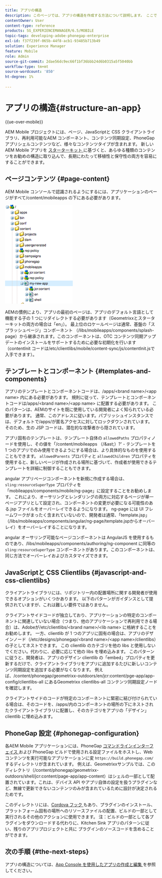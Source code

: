 ```yaml
---
title: アプリの構造
description: このページでは、アプリの構造を作成する方法について説明します。 ここでは、JavaScriptと CSS Clientlib に関する情報と共に、テンプレートとコンポーネントを構築する方法について説明します。
contentOwner: User
content-type: reference
products: SG_EXPERIENCEMANAGER/6.5/MOBILE
topic-tags: developing-adobe-phonegap-enterprise
exl-id: f37f239f-065b-44f8-acb1-93485b713b49
solution: Experience Manager
feature: Mobile
role: Admin
source-git-commit: 2dae56dc9ec66f1bf36bbb24d6b0315a5f5040bb
workflow-type: tm+mt
source-wordcount: '850'
ht-degree: 1%

---
```


# アプリの構造{#structure-an-app}

{{ue-over-mobile}}

AEM Mobile プロジェクトには、ページ、JavaScriptと CSS クライアントライブラリ、再利用可能なAEM コンポーネント、コンテンツ同期設定、PhoneGap アプリシェルコンテンツなど、様々なコンテンツタイプが含まれます。 新しいAEM Mobile アプリを [ スターターキット ](https://github.com/Adobe-Marketing-Cloud-Apps/aem-phonegap-starter-kit) に基づくと、あらゆる種類のコンテンツをお勧めの構造に取り込んで、長期にわたって移植性と保守性の両方を容易にすることができます。

## ページコンテンツ {#page-content}

AEM Mobile コンソールで認識されるようにするには、アプリケーションのページがすべて/content/mobileapps の下にある必要があります。

![chlimage_1-52](assets/chlimage_1-52.png)

AEMの慣例により、アプリの最初のページは、アプリのデフォルト言語として機能する子の 1 つにリダイレクトする必要があります（Geometrixxとスターターキットの両方の場合は「en」）。 最上位のロケールページは通常、基盤の「スプラッシュページ」コンポーネント （/libs/mobileapps/components/splash-page）から継承されます。このコンポーネントは、OTC コンテンツ同期アップデートのインストールをサポートするために必要な初期化を行います（contentInit コードは/etc/clientlibs/mobile/content-sync/js/contentInit.jsで入手できます）。

## テンプレートとコンポーネント {#templates-and-components}

アプリのテンプレートとコンポーネントコードは、/apps/&lt;brand name>/&lt;app name> 内にある必要があります。 規則に従って、テンプレートとコンポーネントコードは/apps/&lt;brand name>/&lt;app name> に配置する必要があります。 このパターンは、AEMのサイトを既に使用している開発者によく知られている必要があります。 通常、このアドレスに従います。パブリッシュインスタンスでは、デフォルトで/apps/が匿名アクセスに対してロックダウンされています。 そのため、生の JSP コードは、潜在的な攻撃者から隠されています。

アプリ固有のテンプレートは、テンプレート自体の `allowedPaths` プロパティノードを使用し、その値を「/content/mobileapps （/&amp;ast;）?&#39; - テンプレートを 1 つのアプリでのみ使用できるようにする場合は、より具体的なものを使用することもできます。 `allowedParents` プロパティと `allowedChildren` プロパティを使用すると、新しいページが作成される場所に基づいて、作成者が使用できるテンプレートを詳細に制御することもできます。

angular アプリページコンポーネントを新規に作成する場合は、`sling:resourceSuperType` プロパティを「mobileapps/components/mobile/ng-page」に設定することをお勧めします。 これにより、オーサリングとレンダリングの両方に対応するページが単一ページアプリとして設定され、コンポーネントの変更が必要になる可能性のある.jsp ファイルをオーバーレイできるようになります。 ng-page には UI フレームワークがまったく含まれていないので、開発者は通常、「template.jsp」（/libs/mobileapps/components/angular/ng-page/template.jspからオーバーレイ）をオーバーレイすることになります。

angular オーサリング可能なページコンポーネントは AngularJS を使用するものであり、/libs/mobileapps/components/authoring/ng-component に同等の `sling:resourceSuperType` コンポーネントがあります。このコンポーネントは、同じ方法でオーバーレイおよびカスタマイズできます。

## JavaScriptと CSS Clientlibs {#javascript-and-css-clientlibs}

クライアントライブラリには、リポジトリー内の配置場所に関する開発者が使用できるオプションがいくつかあります。 以下のパターンがガイダンスとして提供されていますが、これは難しい要件ではありません。

クライアントサイドコードが独立しており、アプリケーションの特定のコンポーネントに関連していない場合（つまり、他のアプリケーションで再利用できる場合）は、Adobeが/etc/clientlibs/&lt;brand name>/&lt;lib name> に格納することをお勧めします。 一方、clientlib が 1 つのアプリに固有の場合は、アプリのデザインノード（/etc/designs/phonegap/&lt;brand name>/&lt;app name>/clientlibs）の子としてネストできます。 この clientlib のカテゴリを他の libs と使用しないでください。代わりに、必要に応じて他の libs を埋め込みます。 このパターンに従うと、開発者は、アプリのデザイン clientlib の「embed」プロパティを更新するだけで、クライアントライブラリをアプリに追加するたびに新しいコンテンツ同期設定を追加する必要がなくなります。 例えば、/content/phonegap/geometrixx-outdoors/en/jcr:content/pge-app/app-config/clientlibs-all にあるGeometrixx clientlibs-all コンテンツ同期設定ノードを確認します。

クライアントサイドのコードが特定のコンポーネントに緊密に結び付けられている場合は、そのコードを、/apps/内のコンポーネントの場所の下にネストされたクライアントライブラリに配置し、そのカテゴリをアプリの「デザイン」 clientlib に埋め込みます。

## PhoneGap 設定 {#phonegap-configuration}

各AEM Mobile アプリケーションには、PhoneGap [ コマンドラインインターフェイス ](https://github.com/phonegap/phonegap-cli) および PhoneGap ビルドで使用される設定ファイルをホストし、Web コンテンツを実行可能なアプリケーションに変 `https://build.phonegap.com/` するディレクトリが含まれています。 例えば、Geometrixxサンプルでは、このディレクトリ（/content/phonegap/geometrixx-outdoors/shell/jcr:content/page-app/app-content）はシェルの一部として配置されています。これは、デバイス API やアプリ自体の設定を扱うプラグインなど、無線で更新できないコンテンツのみが含まれているために設計が決定されるためです。

このディレクトリには、[Cordova フック ](https://cordova.apache.org/docs/en/dev/guide/appdev/hooks/index.html#Hooks%20Guide) もあり、プラグインのインストール、プラットフォーム固有の場所へのリソースファイルの配置、ビルドの一部として実行されるその他のアクションに使用できます。 注：ビルドの一部として各プラグインをダウンロードする代わりに、Kitchen Sink アプリのパターンに従い、残りのアプリプロジェクトと共に <!-- THIS URL IS 404 (https://github.com/blefebvre/aem-phonegap-kitchen-sink/tree/master/content/src/main/content/jcr_root/content/phonegap/kitchen-sink/shell/_jcr_content/pge-app/app-content/phonegap/plugins) --> プラグインのソースコードを含めることができます。

## 次の手順 {#the-next-steps}

アプリの構造については、[App Console を使用したアプリの作成と編集 ](/help/mobile/phonegap-apps-console.md) を参照してください。

